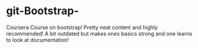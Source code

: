 # git-Bootstrap-
Coursera Course on bootstrap! 
Pretty neat content and highly recommended! A bit outdated but makes ones basics strong and one learns to look at documentation!
